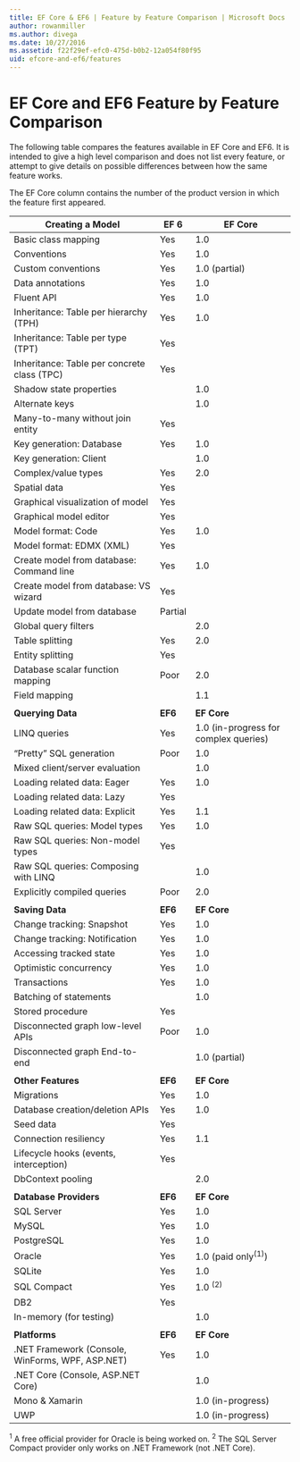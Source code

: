 ```yaml
---
title: EF Core & EF6 | Feature by Feature Comparison | Microsoft Docs
author: rowanmiller
ms.author: divega
ms.date: 10/27/2016
ms.assetid: f22f29ef-efc0-475d-b0b2-12a054f80f95
uid: efcore-and-ef6/features
---
```


# EF Core and EF6 Feature by Feature Comparison

The following table compares the features available in EF Core and EF6. It is intended to give a high level comparison and does not list every feature, or attempt to give details on possible differences between how the same feature works.

The EF Core column contains the number of the product version in which the feature first appeared.

| **Creating a Model** |**EF 6** |**EF Core** |
|-|-|-|
| Basic class mapping                         | Yes | 1.0 |
| Conventions                                 | Yes | 1.0 |
| Custom conventions                          | Yes | 1.0 (partial) |
| Data annotations                            | Yes | 1.0 |
| Fluent API                                  | Yes | 1.0 |
| Inheritance: Table per hierarchy (TPH)      | Yes | 1.0 |
| Inheritance: Table per type (TPT)           | Yes |     |
| Inheritance: Table per concrete class (TPC) | Yes |     |
| Shadow state properties                     |     | 1.0 |
| Alternate keys                              |     | 1.0 |
| Many-to-many without join entity            | Yes |     |
| Key generation: Database                    | Yes | 1.0 |
| Key generation: Client                      |     | 1.0 |
| Complex/value types                         | Yes | 2.0 |
| Spatial data                                | Yes |     |
| Graphical visualization of model            | Yes |     |
| Graphical model editor                      | Yes |     |
| Model format: Code                          | Yes | 1.0 |
| Model format: EDMX (XML)                    | Yes |     |
| Create model from database: Command line    | Yes | 1.0 |
| Create model from database: VS wizard       | Yes |     |
| Update model from database                  | Partial | |
| Global query filters                        |     | 2.0 |
| Table splitting                             | Yes | 2.0 |
| Entity splitting                            | Yes |     |
| Database scalar function mapping            | Poor | 2.0 |
| Field mapping                               |     | 1.1 |
| | | |
| **Querying Data** |**EF6** |**EF Core** |
| LINQ queries                                | Yes | 1.0 (in-progress for complex queries) |
| “Pretty” SQL generation                     | Poor | 1.0 |
| Mixed client/server evaluation              |     | 1.0 |
| Loading related data: Eager                 | Yes | 1.0 |
| Loading related data: Lazy                  | Yes |     |
| Loading related data: Explicit              | Yes | 1.1 |
| Raw SQL queries: Model types                | Yes | 1.0 |
| Raw SQL queries: Non-model types            | Yes |     |
| Raw SQL queries: Composing with LINQ        |     | 1.0 |
| Explicitly compiled queries                 | Poor | 2.0 |
| | | |
| **Saving Data** |**EF6** |**EF Core** |
| Change tracking: Snapshot                   | Yes | 1.0 |
| Change tracking: Notification               | Yes | 1.0 |
| Accessing tracked state                     | Yes | 1.0 |
| Optimistic concurrency                      | Yes | 1.0 |
| Transactions                                | Yes | 1.0 |
| Batching of statements                      |     | 1.0 |
| Stored procedure                            | Yes |     |
| Disconnected graph low-level APIs           | Poor | 1.0 |
| Disconnected graph End-to-end               |     | 1.0 (partial) |
| | | |
| **Other Features** |**EF6** |**EF Core** |
| Migrations                                  | Yes | 1.0 |
| Database creation/deletion APIs             | Yes | 1.0 |
| Seed data                                   | Yes |     |
| Connection resiliency                       | Yes | 1.1 |
| Lifecycle hooks (events, interception)      | Yes |     |
| DbContext pooling                           |     | 2.0 |
| | | |
| **Database Providers** |**EF6**|**EF Core** |
| SQL Server                                  | Yes | 1.0 |
| MySQL                                       | Yes | 1.0 |
| PostgreSQL                                  | Yes | 1.0 |
| Oracle                                      | Yes | 1.0 (paid only<sup>(1)</sup>) |
| SQLite                                      | Yes | 1.0 |
| SQL Compact                                 | Yes | 1.0 <sup>(2)</sup> |
| DB2                                         | Yes |     |
| In-memory (for testing)                      |     | 1.0 |
| | | |
| **Platforms** |**EF6** |**EF Core** |
| .NET Framework (Console, WinForms, WPF, ASP.NET) | Yes | 1.0 |
| .NET Core (Console, ASP.NET Core)           |     | 1.0 |
| Mono & Xamarin                              |     | 1.0 (in-progress) |
| UWP                                         |     | 1.0 (in-progress) |

<sup>1</sup> A free official provider for Oracle is being worked on.
<sup>2</sup> The SQL Server Compact provider only works on .NET Framework (not .NET Core).
